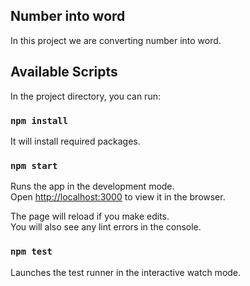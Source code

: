 ## Number into word
In this project we are converting number into word.

## Available Scripts

In the project directory, you can run:

### `npm install`
It will install required packages.

### `npm start`

Runs the app in the development mode.<br />
Open [http://localhost:3000](http://localhost:3000) to view it in the browser.

The page will reload if you make edits.<br />
You will also see any lint errors in the console.

### `npm test`

Launches the test runner in the interactive watch mode.
